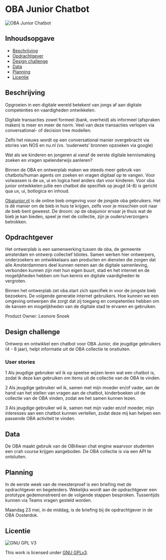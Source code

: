 # OBA Junior Chatbot

![OBA Junior Chatbot](https://github.com/cmda-minor-web-cases/oba-junior-chatbot/blob/main/assets/oba-junior-chatbot.jpg?raw=true)

## Inhoudsopgave
  * [Beschrijving](#beschrijving)
  * [Opdrachtgever](#opdrachtgever)
  * [Design challenge](#design-challege)
  * [Data](#data)
  * [Planning](#planning)
  * [Licentie](#licentie)

## Beschrijving
Opgroeien in een digitale wereld betekent van jongs af aan digitale competenties en vaardigheden ontwikkelen.

Digitale transacties zowel formeel (bank, overheid) als informeel (afspraken maken) is meer en meer de norm. Veel van deze transacties verlopen via conversational- of decision tree modellen.

Zelfs het nieuws wordt op een conversational manier overgebracht via stories van NOS en nu.nl (vs. ‘ouderwets’ bronnen opzoeken via google)

Wat als we kinderen en jongeren al vanaf de eerste digitale kennismaking zoeken en vragen spelenderwijs aanleren?

Binnen de OBA en ontwerplab maken we steeds meer gebruik van chatbots/human agents om zoeken en vragen digitaal op te vangen. Voor volwassen is de ux, ui en logica heel anders dan voor kinderen. Voor oba junior ontwikkelen jullie een chatbot die specifiek op jeugd (4-8) is gericht qua ux, ui, botlogica en inhoud.

[Obajunior.nl](https://www.obajunior.nl/) is de online bieb omgeving voor de jongste oba gebruikers. Het is dé manier om de bieb in huis te krijgen, zelfs voor je misschien ooit naar de bieb bent geweest. De droom: op de obajunior ervaar je thuis wat de bieb je kan bieden, speel je met de collectie, zijn je ouders/verzorgers betrokken.

## Opdrachtgever
Het ontwerplab is een samenwerking tussen de oba, de gemeente amsterdam en ontwerp collectief Idiotes. Samen werken hier ontwerpers, onderzoekers en ontwikkelaars aan producten en diensten die zorgen dat alle Amsterdammers deel kunnen nemen aan de digitale samenleving, verbonden kunnen zijn met hun eigen buurt, stad en het internet en de mogelijkheden hebben om hun kennis en digitale vaardigheden te vergroten.

Binnen het ontwerplab zet oba.start zich specifiek in voor de jongste bieb bezoekers. De volgende generatie internet gebruikers. Hoe kunnen we een omgeving ontwerpen die zorgt dat zij toegang en competenties hebben om de kansen en mogelijkheden van de digitale stad te ervaren en gebruiken.

Product Owner: Leonore Snoek

## Design challenge
Ontwerp en ontwikkel een chatbot voor OBA Junior, die jeugdige gebruikers (4 - 8 jaar), helpt informatie uit de OBA collectie te onstluiten.

### User stories
1 Als jeugdige gebruiker wil ik op speelse wijzen leren wat een chatbot is, zodat ik deze kan gebruiken om items uit de collectie van de OBA te vinden.

2 Als jeugdige gebruiker wil ik, samen met mijn moeder en/of vader, aan de hand van het stellen van vragen aan de chatbot, kinderboeken uit de collectie van de OBA vinden, zodat we het samen kunnen lezen.  

3 Als jeugdige gebruiker wil ik, samen met mijn vader en/of moeder, mijn interesses aan een chatbot kunnen vertellen, zodat deze mij kan helpen een passende OBA activiteit te vinden.  

## Data
De OBA maakt gebruik van de OBI4wan chat engine waarvoor studenten een crah course krijgen aangeboden. De OBA collectie is via een API te ontsluiten.

## Planning
In de eerste week van de meesterproef is een briefing met de opdrachtgever en begeleiders. Wekelijks wordt aan de opdrachtgever een prototype gedemonstreerd en de volgende stappen besproken. Tussentijds kunnen via Teams vragen gesteld worden.

Maandag 23 mei, in de middag, is de briefing bij de opdrachtgever in de OBA Oosterdok.

## Licentie

![GNU GPL V3](https://www.gnu.org/graphics/gplv3-127x51.png)

This work is licensed under [GNU GPLv3](./LICENSE).
